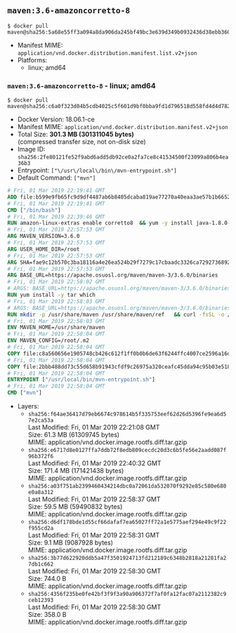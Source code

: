 ## `maven:3.6-amazoncorretto-8`

```console
$ docker pull maven@sha256:5a68e55ff3a094a8da906da245bf49bc3e639d349b0932436d38ebb3603dcedc
```

-	Manifest MIME: `application/vnd.docker.distribution.manifest.list.v2+json`
-	Platforms:
	-	linux; amd64

### `maven:3.6-amazoncorretto-8` - linux; amd64

```console
$ docker pull maven@sha256:c6a0f323d04b5cdb4025c5f601d9bf0bba9fd1d796518d558fd4d4d782d211c5
```

-	Docker Version: 18.06.1-ce
-	Manifest MIME: `application/vnd.docker.distribution.manifest.v2+json`
-	Total Size: **301.3 MB (301311045 bytes)**  
	(compressed transfer size, not on-disk size)
-	Image ID: `sha256:2fe80121fe52f9abd6add5db92ce0a2fa7ce8c41534500f23099a806b4ea36b3`
-	Entrypoint: `["\/usr\/local\/bin\/mvn-entrypoint.sh"]`
-	Default Command: `["mvn"]`

```dockerfile
# Fri, 01 Mar 2019 22:19:41 GMT
ADD file:b599e9fb65fc9d9df4487ab6b8405dcaba819ae77270a40eaa3ae57b1b66524d in / 
# Fri, 01 Mar 2019 22:19:41 GMT
CMD ["/bin/bash"]
# Fri, 01 Mar 2019 22:39:46 GMT
RUN amazon-linux-extras enable corretto8  && yum -y install java-1.8.0-amazon-corretto-devel-1.8.0_202.b08-1.amzn2  && yum clean all
# Fri, 01 Mar 2019 22:57:53 GMT
ARG MAVEN_VERSION=3.6.0
# Fri, 01 Mar 2019 22:57:53 GMT
ARG USER_HOME_DIR=/root
# Fri, 01 Mar 2019 22:57:53 GMT
ARG SHA=fae9c12b570c3ba18116a4e26ea524b29f7279c17cbaadc3326ca72927368924d9131d11b9e851b8dc9162228b6fdea955446be41207a5cfc61283dd8a561d2f
# Fri, 01 Mar 2019 22:57:53 GMT
ARG BASE_URL=https://apache.osuosl.org/maven/maven-3/3.6.0/binaries
# Fri, 01 Mar 2019 22:58:02 GMT
# ARGS: BASE_URL=https://apache.osuosl.org/maven/maven-3/3.6.0/binaries MAVEN_VERSION=3.6.0 SHA=fae9c12b570c3ba18116a4e26ea524b29f7279c17cbaadc3326ca72927368924d9131d11b9e851b8dc9162228b6fdea955446be41207a5cfc61283dd8a561d2f USER_HOME_DIR=/root
RUN yum install -y tar which
# Fri, 01 Mar 2019 22:58:03 GMT
# ARGS: BASE_URL=https://apache.osuosl.org/maven/maven-3/3.6.0/binaries MAVEN_VERSION=3.6.0 SHA=fae9c12b570c3ba18116a4e26ea524b29f7279c17cbaadc3326ca72927368924d9131d11b9e851b8dc9162228b6fdea955446be41207a5cfc61283dd8a561d2f USER_HOME_DIR=/root
RUN mkdir -p /usr/share/maven /usr/share/maven/ref   && curl -fsSL -o /tmp/apache-maven.tar.gz ${BASE_URL}/apache-maven-${MAVEN_VERSION}-bin.tar.gz   && echo "${SHA}  /tmp/apache-maven.tar.gz" | sha512sum -c -   && tar -xzf /tmp/apache-maven.tar.gz -C /usr/share/maven --strip-components=1   && rm -f /tmp/apache-maven.tar.gz   && ln -s /usr/share/maven/bin/mvn /usr/bin/mvn
# Fri, 01 Mar 2019 22:58:03 GMT
ENV MAVEN_HOME=/usr/share/maven
# Fri, 01 Mar 2019 22:58:04 GMT
ENV MAVEN_CONFIG=/root/.m2
# Fri, 01 Mar 2019 22:58:04 GMT
COPY file:c8a560656e1905748cb426c612f1ff0b0b6de63f6244ffc4007ce2596a16de58 in /usr/local/bin/mvn-entrypoint.sh 
# Fri, 01 Mar 2019 22:58:04 GMT
COPY file:2bbb488dd73c55d658b91943cfdf9c26975a320ceafc45dda94c95b03e518ad3 in /usr/share/maven/ref/ 
# Fri, 01 Mar 2019 22:58:04 GMT
ENTRYPOINT ["/usr/local/bin/mvn-entrypoint.sh"]
# Fri, 01 Mar 2019 22:58:04 GMT
CMD ["mvn"]
```

-	Layers:
	-	`sha256:f64ae36417d79eb6674c978614b5f335753eef62d26d5396fe9ea6d57e2ca53a`  
		Last Modified: Fri, 01 Mar 2019 22:21:08 GMT  
		Size: 61.3 MB (61309745 bytes)  
		MIME: application/vnd.docker.image.rootfs.diff.tar.gzip
	-	`sha256:e6717d8e0127ffa7ddb72f8edb809cecdc20d3c6b5fe56e2aadd087f96b372f6`  
		Last Modified: Fri, 01 Mar 2019 22:40:32 GMT  
		Size: 171.4 MB (171421438 bytes)  
		MIME: application/vnd.docker.image.rootfs.diff.tar.gzip
	-	`sha256:a03f751ab2399460434214dbc0a72061da532070f9292e85c580e680e0a8a312`  
		Last Modified: Fri, 01 Mar 2019 22:58:37 GMT  
		Size: 59.5 MB (59490832 bytes)  
		MIME: application/vnd.docker.image.rootfs.diff.tar.gzip
	-	`sha256:d6df178bde1d55cf66dafaf7ea65027ff72a1e5775aef294e49c9f22f955cd2a`  
		Last Modified: Fri, 01 Mar 2019 22:58:31 GMT  
		Size: 9.1 MB (9087928 bytes)  
		MIME: application/vnd.docker.image.rootfs.diff.tar.gzip
	-	`sha256:3b77d622920ddb5a47f3501924713fd212189c6348b2818a21281fa27db1c662`  
		Last Modified: Fri, 01 Mar 2019 22:58:30 GMT  
		Size: 744.0 B  
		MIME: application/vnd.docker.image.rootfs.diff.tar.gzip
	-	`sha256:4356f235be0fe42bf3f9f3a90a906372f7af0fa12fac07a2112382c9ceb12393`  
		Last Modified: Fri, 01 Mar 2019 22:58:30 GMT  
		Size: 358.0 B  
		MIME: application/vnd.docker.image.rootfs.diff.tar.gzip
